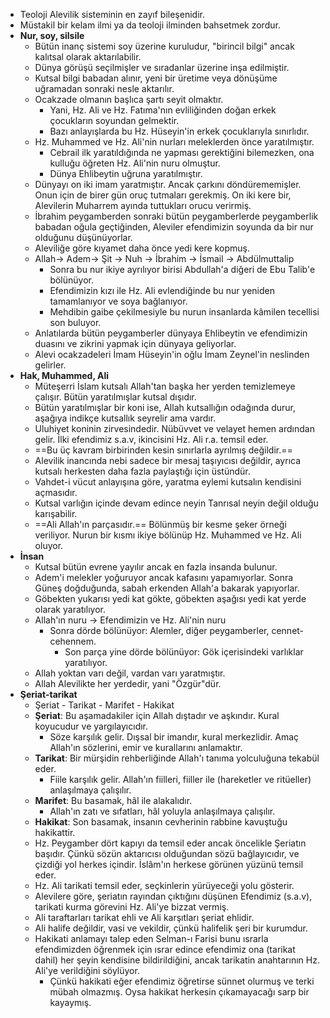 - Teoloji Alevilik sisteminin en zayıf bileşenidir.
- Müstakil bir kelam ilmi ya da teoloji ilminden bahsetmek zordur.
- **Nur, soy, silsile**
	- Bütün inanç sistemi soy üzerine kuruludur, "birincil bilgi" ancak kalıtsal olarak aktarılabilir.
	- Dünya görüşü seçilmişler ve sıradanlar üzerine inşa edilmiştir.
	- Kutsal bilgi babadan alınır, yeni bir üretime veya dönüşüme uğramadan sonraki nesle aktarılır.
	- Ocakzade olmanın başlıca şartı seyit olmaktır.
		- Yani, Hz. Ali ve Hz. Fatıma'nın evliliğinden doğan erkek çocukların soyundan gelmektir.
		- Bazı anlayışlarda bu Hz. Hüseyin'in erkek çocuklarıyla sınırlıdır.
	- Hz. Muhammed ve Hz. Ali'nin nurları meleklerden önce yaratılmıştır.
		- Cebrail ilk yaratıldığında ne yapması gerektiğini bilemezken, ona kulluğu öğreten Hz. Ali'nin nuru olmuştur.
		- Dünya Ehlibeytin uğruna yaratılmıştır.
	- Dünyayı on iki imam yaratmıştır. Ancak çarkını döndürememişler. Onun için de birer gün oruç tutmaları gerekmiş. On iki kere bir, Alevilerin Muharrem ayında tuttukları orucu verirmiş.
	- İbrahim peygamberden sonraki bütün peygamberlerde peygamberlik babadan oğula geçtiğinden, Aleviler efendimizin soyunda da bir nur olduğunu düşünüyorlar.
	- Aleviliğe göre kıyamet daha önce yedi kere kopmuş.
	- Allah-> Adem-> Şit -> Nuh -> İbrahim -> İsmail -> Abdülmuttalip
		- Sonra bu nur ikiye ayrılıyor birisi Abdullah'a diğeri de Ebu Talib'e bölünüyor.
		- Efendimizin kızı ile Hz. Ali evlendiğinde bu nur yeniden tamamlanıyor ve soya bağlanıyor.
		- Mehdibin gaibe çekilmesiyle bu nurun insanlarda kâmilen tecellisi son buluyor.
	- Anlatılarda bütün peygamberler dünyaya Ehlibeytin ve efendimizin duasını ve zikrini yapmak için dünyaya geliyorlar.
	- Alevi ocakzadeleri İmam Hüseyin'in oğlu İmam Zeynel'in neslinden gelirler.
- **Hak, Muhammed, Ali**
	- Müteşerri İslam kutsalı Allah'tan başka her yerden temizlemeye çalışır. Bütün yaratılmışlar kutsal dışıdır.
	- Bütün yaratılmışlar bir koni ise, Allah kutsallığın odağında durur, aşağıya indikçe kutsallık seyrelir ama vardır.
	- Uluhiyet koninin zirvesindedir. Nübüvvet ve velayet hemen ardından gelir. İlki efendimiz s.a.v, ikincisini Hz. Ali r.a. temsil eder.
	- ==Bu üç kavram birbirinden kesin sınırlarla ayrılmış değildir.==
	- Alevilik inancında nebi sadece bir mesaj taşıyıcısı değildir, ayrıca kutsalı herkesten daha fazla paylaştığı için üstündür.
	- Vahdet-i vücut anlayışına göre, yaratma eylemi kutsalın kendisini açmasıdır.
	- Kutsal varlığın içinde devam edince neyin Tanrısal neyin değil olduğu karışabilir.
	- ==Ali Allah'ın parçasıdır.== Bölünmüş bir kesme şeker örneği veriliyor. Nurun bir kısmı ikiye bölünüp Hz. Muhammed ve Hz. Ali oluyor.
- **İnsan**
	- Kutsal bütün evrene yayılır ancak en fazla insanda bulunur.
	- Adem'i melekler yoğuruyor ancak kafasını yapamıyorlar. Sonra Güneş doğduğunda, sabah erkenden Allah'a bakarak yapıyorlar.
	- Göbekten yukarısı yedi kat gökte, göbekten aşağısı yedi kat yerde olarak yaratılıyor.
	- Allah'ın nuru -> Efendimizin ve Hz. Ali'nin nuru
		- Sonra dörde bölünüyor: Alemler, diğer peygamberler, cennet-cehennem.
			- Son parça yine dörde bölünüyor: Gök içerisindeki varlıklar yaratılıyor.
	- Allah yoktan varı değil, vardan varı yaratmıştır.
	- Allah Alevilikte her yerdedir, yani "Özgür"dür.
- **Şeriat-tarikat**
	- Şeriat - Tarikat - Marifet - Hakikat
	- **Şeriat**: Bu aşamadakiler için Allah dıştadır ve aşkındır. Kural koyucudur ve yargılayıcıdır.
		- Söze karşılık gelir. Dışsal bir imandır, kural merkezlidir. Amaç Allah'ın sözlerini, emir ve kurallarını anlamaktır.
	- **Tarikat**: Bir mürşidin rehberliğinde Allah'ı tanıma yolculuğuna tekabül eder.
		- Fiile karşılık gelir. Allah'ın fiilleri, fiiller ile (hareketler ve ritüeller) anlaşılmaya çalışılır.
	- **Marifet**: Bu basamak, hâl ile alakalıdır.
		- Allah'ın zatı ve sıfatları, hâl yoluyla anlaşılmaya çalışılır.
	- **Hakikat**: Son basamak, insanın cevherinin rabbine kavuştuğu hakikattir.
	- Hz. Peygamber dört kapıyı da temsil eder ancak öncelikle Şeriatın başıdır. Çünkü sözün aktarıcısı olduğundan sözü bağlayıcıdır, ve çizdiği yol herkes içindir. İslâm'ın herkese görünen yüzünü temsil eder.
	- Hz. Ali tarikati temsil eder, seçkinlerin yürüyeceği yolu gösterir.
	- Alevilere göre, şeriatın rayından çıktığını düşünen Efendimiz (s.a.v), tarikati kurma görevini Hz. Ali'ye bizzat vermiş.
	- Ali taraftarları tarikat ehli ve Ali karşıtları şeriat ehlidir.
	- Ali halife değildir, vasi ve vekildir, çünkü halifelik şeri bir kurumdur.
	- Hakikati anlamayı talep eden Selman-ı Farisi bunu ısrarla efendimizden öğrenmek için ısrar edince efendimiz ona (tarikat dahil) her şeyin kendisine bildirildiğini, ancak tarikatin anahtarının Hz. Ali'ye verildiğini söylüyor.
		- Çünkü hakikati eğer efendimiz öğretirse sünnet olurmuş ve terki mübah olmazmış. Oysa hakikat herkesin çıkamayacağı sarp bir kayaymış.